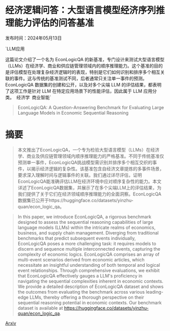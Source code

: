 # 经济逻辑问答：大型语言模型经济序列推理能力评估的问答基准

发布时间：2024年05月13日

`LLM应用

这篇论文介绍了一个名为 EconLogicQA 的新基准，专门设计来测试大型语言模型（LLMs）在经济学、商业和供应链管理领域内的顺序推理能力。这个基准的目的是评估模型在处理复杂经济逻辑时的表现，特别是它们如何识别和排序多个相互关联的事件。这与传统的基准测试不同，后者通常只关注单一事件的预测。EconLogicQA 数据集的创建和公开，以及对多个尖端 LLM 的评估结果，都表明了这项工作是针对 LLM 在特定应用场景下的性能评估，因此属于 LLM 应用分类。` `经济学` `商业智能`

> EconLogicQA: A Question-Answering Benchmark for Evaluating Large Language Models in Economic Sequential Reasoning

# 摘要

> 本文推出了EconLogicQA，一个专为检验大型语言模型（LLMs）在经济学、商业及供应链管理领域内顺序推理能力的严格基准。不同于传统基准仅预测单一事件，EconLogicQA挑战模型需识别并排序多个相互交织的事件，以揭示经济逻辑的复杂性。该基准包含自经济文章提炼的多事件场景，要求深入理解时间与逻辑事件的关联。我们通过详尽评估，证明EconLogicQA能准确评估LLM在经济环境中应对顺序复杂性的能力。本文详述了EconLogicQA数据集，并展示了在多个尖端LLM上的评估结果，为我们提供了关于它们在经济领域顺序推理能力的全面洞察。EconLogicQA数据集已公开于https://huggingface.co/datasets/yinzhu-quan/econ_logic_qa。

> In this paper, we introduce EconLogicQA, a rigorous benchmark designed to assess the sequential reasoning capabilities of large language models (LLMs) within the intricate realms of economics, business, and supply chain management. Diverging from traditional benchmarks that predict subsequent events individually, EconLogicQA poses a more challenging task: it requires models to discern and sequence multiple interconnected events, capturing the complexity of economic logics. EconLogicQA comprises an array of multi-event scenarios derived from economic articles, which necessitate an insightful understanding of both temporal and logical event relationships. Through comprehensive evaluations, we exhibit that EconLogicQA effectively gauges a LLM's proficiency in navigating the sequential complexities inherent in economic contexts. We provide a detailed description of EconLogicQA dataset and shows the outcomes from evaluating the benchmark across various leading-edge LLMs, thereby offering a thorough perspective on their sequential reasoning potential in economic contexts. Our benchmark dataset is available at https://huggingface.co/datasets/yinzhu-quan/econ_logic_qa.

[Arxiv](https://arxiv.org/abs/2405.07938)